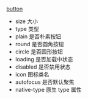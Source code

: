 [button](https://element.eleme.cn/#/zh-CN/component/button)

- size 大小
- type 类型
- plain 是否朴素按钮	
- round 是否圆角按钮	
- circle 是否圆形按钮	
- loading 是否加载中状态	
- disabled 是否禁用状态	
- icon 图标类名	
- autofocus 是否默认聚焦	
- native-type	原生 type 属性	
